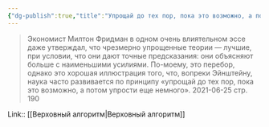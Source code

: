 ```yaml
---
{"dg-publish":true,"title":"Упрощай до тех пор, пока это возможно, а потом упрости еще немного","tags":["quotes"],"date":"2021-06-25T20:57:00+04:00","modified_at":"2023-01-08T21:11:10+04:00","permalink":"/quotes/202106252057/","dgHomeLink":false,"dgPassFrontmatter":true}
---
```



> Экономист Милтон Фридман в одном очень влиятельном эссе даже утверждал, что чрезмерно упрощенные теории — лучшие, при условии, что они дают точные предсказания: они объясняют больше с наименьшими усилиями. По-моему, это перебор, однако это хорошая иллюстрация того, что, вопреки Эйнштейну, наука часто развивается по принципу «упрощай до тех пор, пока это возможно, а потом упрости еще немного».
	2021-06-25 стр. 190

Link:: [[Верховный алгоритм|Верховный алгоритм]]

